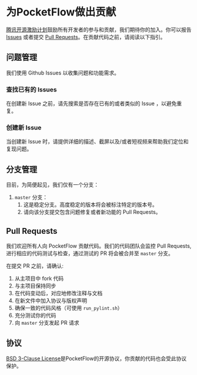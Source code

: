 # 为PocketFlow做出贡献

[腾讯开源激励计划](https://opensource.tencent.com/contribution)鼓励所有开发者的参与和贡献，我们期待你的加入。你可以报告 [Issues](https://github.com/Tencent/PocketFlow/issues) 或者提交 [Pull Requests](https://github.com/Tencent/PocketFlow/pulls)。在贡献代码之前，请阅读以下指引。

## 问题管理

我们使用 Github Issues 以收集问题和功能需求。

### 查找已有的 Issues

在创建新 Issue 之前，请先搜索是否存在已有的或者类似的 Issue ，以避免重复。

### 创建新 Issue

当创建新 Issue 时，请提供详细的描述、截屏以及/或者短视频来帮助我们定位和复现问题。

## 分支管理

目前，为简便起见，我们仅有一个分支：

1. `master` 分支：
   1. 这是稳定分支。高度稳定的版本将会被标注特定的版本号。
   2. 请向该分支提交包含问题修复或者新功能的 Pull Requests。

## Pull Requests

我们欢迎所有人向 PocketFlow 贡献代码。我们的代码团队会监控 Pull Requests, 进行相应的代码测试与检查，通过测试的 PR 将会被合并至 `master` 分支。

在提交 PR 之前，请确认:

1. 从主项目中 fork 代码
2. 与主项目保持同步
3. 在代码变动后，对应地修改注释与文档
4. 在新文件中加入协议与版权声明
5. 确保一致的代码风格（可使用 `run_pylint.sh`）
6. 充分测试你的代码
7. 向 `master` 分支发起 PR 请求

## 协议

[BSD 3-Clause License](https://github.com/Tencent/PocketFlow/blob/master/LICENSE.TXT)是PocketFlow的开源协议，你贡献的代码也会受此协议保护。
